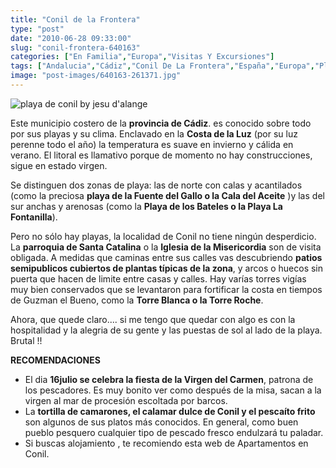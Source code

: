 ```yaml
---
title: "Conil de la Frontera"
type: "post"
date: "2010-06-28 09:33:00"
slug: "conil-frontera-640163"
categories: ["En Familia","Europa","Visitas Y Excursiones"]
tags: ["Andalucia","Cádiz","Conil De La Frontera","España","Europa","Playas"]
image: "post-images/640163-261371.jpg"
---
```


 ![playa de conil by jesu d'alange](post-images/640163-261371.jpg "playa de conil by jesu d'alange")

 Este municipio costero de la **provincia de Cádiz**. es conocido sobre todo por sus playas y su clima. Enclavado en la **Costa de la Luz** (por su luz perenne todo el año) la temperatura es suave en invierno y cálida en verano. El litoral es llamativo porque de momento no hay construcciones, sigue en estado virgen.

 [](/wp-content/uploads/2010/06/640163-261372.jpg)Se distinguen dos zonas de playa: las de norte con calas y acantilados (como la preciosa **playa de la Fuente del Gallo o la Cala del Aceite** )y las del sur anchas y arenosas (como la **Playa de los Bateles o la Playa La Fontanilla**).

 Pero no sólo hay playas, la localidad de Conil no tiene ningún desperdicio. La **parroquia de Santa Catalina** o la **Iglesia de la Misericordia** son de visita obligada. A medidas que caminas entre sus calles vas descubriendo **patios semipublicos cubiertos de plantas típicas de la zona**, y arcos o huecos sin puerta que hacen de limite entre casas y calles. Hay varías torres vigías muy bien conservados que se levantaron para fortificar la costa en tiempos de Guzman el Bueno, como la **Torre Blanca o la Torre Roche**.

 Ahora, que quede claro.... si me tengo que quedar con algo es con la hospitalidad y la alegria de su gente y las puestas de sol al lado de la playa. Brutal !!

 **RECOMENDACIONES**

- [](/wp-content/uploads/2010/06/640163-261364.jpg)El dia **16julio se celebra la fiesta de la Virgen del Carmen**, patrona de los pescadores. Es muy bonito ver como después de la misa, sacan a la virgen al mar de procesión escoltada por barcos.
- La **tortilla de camarones, el calamar dulce de Conil y el pescaíto frito** son algunos de sus platos más conocidos. En general, como buen pueblo pesquero cualquier tipo de pescado fresco endulzará tu paladar.
- Si buscas alojamiento , te recomiendo esta web de Apartamentos en Conil.